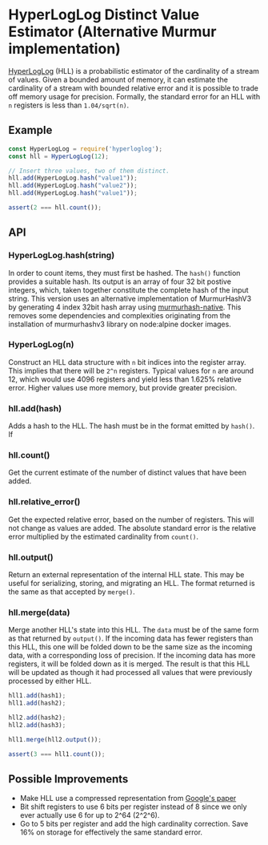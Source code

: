 HyperLogLog Distinct Value Estimator (Alternative Murmur implementation)
==========================================================================

[HyperLogLog](http://algo.inria.fr/flajolet/Publications/FlFuGaMe07.pdf) (HLL) is a probabilistic
estimator of the cardinality of a stream of values. Given
a bounded amount of memory, it can estimate the cardinality of a stream with bounded relative error
and it is possible to trade off memory usage for precision. Formally, the standard error for an HLL
with `n` registers is less than `1.04/sqrt(n)`.

Example
-------

```javascript
const HyperLogLog = require('hyperloglog');
const hll = HyperLogLog(12);

// Insert three values, two of them distinct.
hll.add(HyperLogLog.hash("value1"));
hll.add(HyperLogLog.hash("value2"));
hll.add(HyperLogLog.hash("value1"));

assert(2 === hll.count());
```

API
---

### HyperLogLog.hash(string)

In order to count items, they must first be hashed. The `hash()` function provides a suitable hash.
Its output is an array of four 32 bit postive integers, which, taken together constitute the complete
hash of the input string. This version uses an alternative implementation of MurmurHashV3 by generating 4 index 32bit hash array using [murmurhash-native](https://www.npmjs.com/package/murmurhash-native).
This removes some dependencies and complexities originating from the installation of murmurhashv3 library on node:alpine docker images. 

### HyperLogLog(n)

Construct an HLL data structure with `n` bit indices into the register array. This implies that
there will be `2^n` registers. Typical values for `n` are around 12, which would use 4096 registers and
yield less than 1.625% relative error. Higher values use more memory, but provide greater precision.

### hll.add(hash)

Adds a hash to the HLL. The hash must be in the format emitted by `hash()`. If

### hll.count()

Get the current estimate of the number of distinct values that have been added.

### hll.relative_error()

Get the expected relative error, based on the number of registers. This will not change as
values are added. The absolute standard error is the relative error multiplied by the estimated
cardinality from `count()`.

### hll.output()

Return an external representation of the internal HLL state. This may be useful for serializing,
storing, and migrating an HLL. The format returned is the same as that accepted by `merge()`.

### hll.merge(data)

Merge another HLL's state into this HLL. The `data` must be of the same form as that returned by `output()`.
If the incoming data has fewer registers than this HLL, this one will be folded down to be the same size as the
incoming data, with a corresponding loss of precision. If the incoming data has more registers, it will be folded
down as it is merged. The result is that this HLL will be updated as though it had processed all values that were
previously processed by either HLL.

```javascript
hll1.add(hash1);
hll1.add(hash2);

hll2.add(hash2);
hll2.add(hash3);

hll1.merge(hll2.output());

assert(3 === hll1.count());
```

Possible Improvements
---------------------

- Make HLL use a compressed representation from [Google's paper](http://static.googleusercontent.com/external_content/untrusted_dlcp/research.google.com/en/us/pubs/archive/40671.pdf)
- Bit shift registers to use 6 bits per register instead of 8 since we only ever actually use 6 for up to 2^64 (2^2^6).
- Go to 5 bits per register and add the high cardinality correction. Save 16% on storage for effectively the same standard error.
